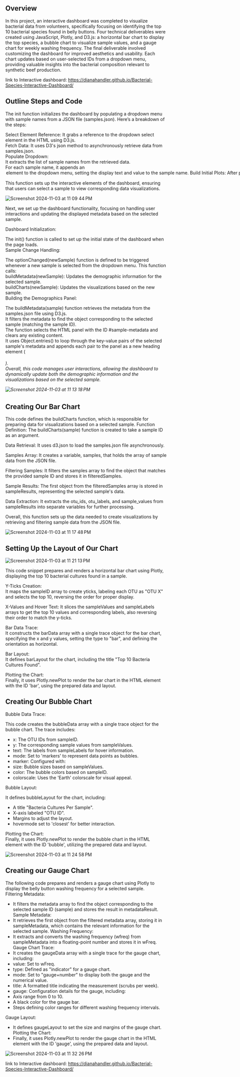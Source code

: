 
## Overview
In this project, an interactive dashboard was completed to visualize bacterial data from volunteers, specifically focusing on identifying the top 10 bacterial species found in belly buttons. Four technical deliverables were created using JavaScript, Plotly, and D3.js: a horizontal bar chart to display the top species, a bubble chart to visualize sample values, and a gauge chart for weekly washing frequency. The final deliverable involved customizing the dashboard for improved aesthetics and usability. Each chart updates based on user-selected IDs from a dropdown menu, providing valuable insights into the bacterial composition relevant to synthetic beef production.

link to Interactive dashboard: https://dianahandler.github.io/Bacterial-Species-Interactive-Dashboard/


## Outline Steps and Code


The init function initializes the dashboard by populating a dropdown menu with sample names from a JSON file (samples.json). Here’s a breakdown of the steps:  

Select Element Reference: It grabs a reference to the dropdown select element in the HTML using D3.js.  
Fetch Data: It uses D3's json method to asynchronously retrieve data from samples.json.  
Populate Dropdown:  
It extracts the list of sample names from the retrieved data.  
For each sample name, it appends an <option> element to the dropdown menu, setting the display text and value to the sample name.  
Build Initial Plots: After populating the dropdown, it selects the first sample from the list and calls the buildCharts and buildMetadata functions with this sample to generate the initial visualizations and metadata display.  

This function sets up the interactive elements of the dashboard, ensuring that users can select a sample to view corresponding data visualizations.  
  
![Screenshot 2024-11-03 at 11 09 44 PM](https://github.com/user-attachments/assets/a74b33de-36d8-4e18-9fa1-5cf266d85fe9)


Next, we set up the dashboard functionality, focusing on handling user interactions and updating the displayed metadata based on the selected sample.  

Dashboard Initialization:  

The init() function is called to set up the initial state of the dashboard when the page loads.  
Sample Change Handling:  

The optionChanged(newSample) function is defined to be triggered whenever a new sample is selected from the dropdown menu. This function calls:  
buildMetadata(newSample): Updates the demographic information for the selected sample.  
buildCharts(newSample): Updates the visualizations based on the new sample.  
Building the Demographics Panel:  

The buildMetadata(sample) function retrieves the metadata from the samples.json file using D3.js.  
It filters the metadata to find the object corresponding to the selected sample (matching the sample ID).  
The function selects the HTML panel with the ID #sample-metadata and clears any existing content.  
It uses Object.entries() to loop through the key-value pairs of the selected sample's metadata and appends each pair to the panel as a new heading element (<h6>).  
Overall, this code manages user interactions, allowing the dashboard to dynamically update both the demographic information and the visualizations based on the selected sample.  

  
![Screenshot 2024-11-03 at 11 13 18 PM](https://github.com/user-attachments/assets/f520f602-6be1-4a7e-b5e1-6ca27e3f5f73)


## Creating Our Bar Chart

This code defines the buildCharts function, which is responsible for preparing data for visualizations based on a selected sample. Function Definition: The buildCharts(sample) function is created to take a sample ID as an argument.  
  
Data Retrieval: It uses d3.json to load the samples.json file asynchronously.  

Samples Array: It creates a variable, samples, that holds the array of sample data from the JSON file.  

Filtering Samples: It filters the samples array to find the object that matches the provided sample ID and stores it in filteredSamples.  

Sample Results: The first object from the filteredSamples array is stored in sampleResults, representing the selected sample's data.  

Data Extraction: It extracts the otu_ids, otu_labels, and sample_values from sampleResults into separate variables for further processing.  

Overall, this function sets up the data needed to create visualizations by retrieving and filtering sample data from the JSON file.  

![Screenshot 2024-11-03 at 11 17 48 PM](https://github.com/user-attachments/assets/61ea76c9-faf4-4068-a8b3-3104593d5025)


## Setting Up the Layout of Our Chart

![Screenshot 2024-11-03 at 11 21 13 PM](https://github.com/user-attachments/assets/f6a6e795-90d4-404a-8c5e-5f90f3406a18)


This code snippet prepares and renders a horizontal bar chart using Plotly, displaying the top 10 bacterial cultures found in a sample.

Y-Ticks Creation:  
It maps the sampleID array to create yticks, labeling each OTU as "OTU X" and selects the top 10, reversing the order for proper display.  
  
X-Values and Hover Text: 
It slices the sampleValues and sampleLabels arrays to get the top 10 values and corresponding labels, also reversing their order to match the y-ticks.  
  
Bar Data Trace:  
It constructs the barData array with a single trace object for the bar chart, specifying the x and y values, setting the type to "bar", and defining the orientation as horizontal.  
  
Bar Layout:  
It defines barLayout for the chart, including the title "Top 10 Bacteria Cultures Found".  
  
Plotting the Chart:  
Finally, it uses Plotly.newPlot to render the bar chart in the HTML element with the ID 'bar', using the prepared data and layout.  

## Creating Our Bubble Chart

Bubble Data Trace:

This code creates the bubbleData array with a single trace object for the bubble chart. The trace includes:  
- x: The OTU IDs from sampleID.
- y: The corresponding sample values from sampleValues.
- text: The labels from sampleLabels for hover information.
- mode: Set to 'markers' to represent data points as bubbles.
- marker: Configured with:
-  size: Bubble sizes based on sampleValues.
-  color: The bubble colors based on sampleID.
-  colorscale: Uses the 'Earth' colorscale for visual appeal.
  
Bubble Layout:  

It defines bubbleLayout for the chart, including:  
- A title "Bacteria Cultures Per Sample".
- X-axis labeled "OTU ID".
- Margins to adjust the layout.
- hovermode set to 'closest' for better interaction.
  
Plotting the Chart:  
Finally, it uses Plotly.newPlot to render the bubble chart in the HTML element with the ID 'bubble', utilizing the prepared data and layout.  

![Screenshot 2024-11-03 at 11 24 58 PM](https://github.com/user-attachments/assets/f50aa32d-a2dc-4dc8-8a7c-1acaaf54a70f)



## Creating our Gauge Chart

The following code prepares and renders a gauge chart using Plotly to display the belly button washing frequency for a selected sample.  
Filtering Metadata:  
- It filters the metadata array to find the object corresponding to the selected sample ID (sample) and stores the result in metadataResult.
Sample Metadata:  
- It retrieves the first object from the filtered metadata array, storing it in sampleMetadata, which contains the relevant information for the selected sample.
Washing Frequency:  
- It extracts and converts the washing frequency (wfreq) from sampleMetadata into a floating-point number and stores it in wFreq.
Gauge Chart Trace:  
- It creates the gaugeData array with a single trace for the gauge chart, including:  
-  value: Set to wFreq.
-  type: Defined as "indicator" for a gauge chart.
-  mode: Set to "gauge+number" to display both the gauge and the numerical value.
-  title: A formatted title indicating the measurement (scrubs per week).
-  gauge: Configuration details for the gauge, including:
-   Axis range from 0 to 10.
-   A black color for the gauge bar.
-   Steps defining color ranges for different washing frequency intervals.

  
Gauge Layout:  
- It defines gaugeLayout to set the size and margins of the gauge chart.  
Plotting the Chart:  
- Finally, it uses Plotly.newPlot to render the gauge chart in the HTML element with the ID 'gauge', using the prepared data and layout.

![Screenshot 2024-11-03 at 11 32 26 PM](https://github.com/user-attachments/assets/b8008527-1d2d-48ee-aa90-1a11e1bd5f36)


link to Interactive dashboard: https://dianahandler.github.io/Bacterial-Species-Interactive-Dashboard/



